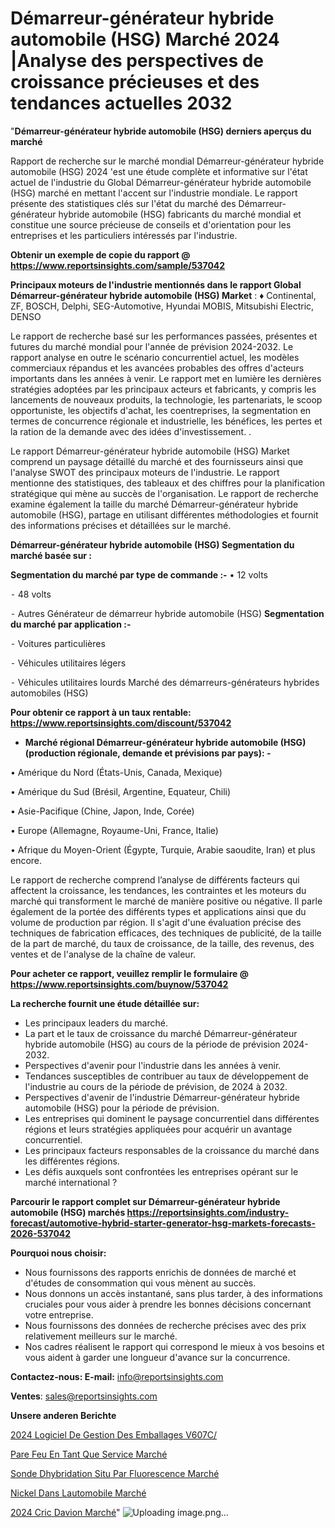 # Démarreur-générateur hybride automobile (HSG) Marché 2024 |Analyse des perspectives de croissance précieuses et des tendances actuelles 2032

"<strong>Démarreur-générateur hybride automobile (HSG) derniers aperçus du marché</strong>

Rapport de recherche sur le marché mondial Démarreur-générateur hybride automobile (HSG) 2024 'est une étude complète et informative sur l'état actuel de l'industrie du Global Démarreur-générateur hybride automobile (HSG) marché en mettant l'accent sur l'industrie mondiale. Le rapport présente des statistiques clés sur l'état du marché des Démarreur-générateur hybride automobile (HSG) fabricants du marché mondial et constitue une source précieuse de conseils et d'orientation pour les entreprises et les particuliers intéressés par l'industrie.

<strong>Obtenir un exemple de copie du rapport @ <a href=https://www.reportsinsights.com/sample/537042>https://www.reportsinsights.com/sample/537042</a></strong>

<strong>Principaux moteurs de l'industrie mentionnés dans le rapport Global Démarreur-générateur hybride automobile (HSG) Market</strong> :
♦ Continental, ZF, BOSCH, Delphi, SEG-Automotive, Hyundai MOBIS, Mitsubishi Electric, DENSO

Le rapport de recherche basé sur les performances passées, présentes et futures du marché mondial pour l'année de prévision 2024-2032. Le rapport analyse en outre le scénario concurrentiel actuel, les modèles commerciaux répandus et les avancées probables des offres d'acteurs importants dans les années à venir. Le rapport met en lumière les dernières stratégies adoptées par les principaux acteurs et fabricants, y compris les lancements de nouveaux produits, la technologie, les partenariats, le scoop opportuniste, les objectifs d'achat, les coentreprises, la segmentation en termes de concurrence régionale et industrielle, les bénéfices, les pertes et la ration de la demande avec des idées d'investissement. .

Le rapport Démarreur-générateur hybride automobile (HSG) Market comprend un paysage détaillé du marché et des fournisseurs ainsi que l'analyse SWOT des principaux moteurs de l'industrie. Le rapport mentionne des statistiques, des tableaux et des chiffres pour la planification stratégique qui mène au succès de l'organisation. Le rapport de recherche examine également la taille du marché Démarreur-générateur hybride automobile (HSG), partage en utilisant différentes méthodologies et fournit des informations précises et détaillées sur le marché.

<strong>Démarreur-générateur hybride automobile (HSG) Segmentation du marché basée sur :</strong>

<strong>Segmentation du marché par type de commande :-</strong>
• 12 volts

⁃ 48 volts

⁃ Autres
Générateur de démarreur hybride automobile (HSG) <strong>Segmentation du marché par application :-</strong>

⁃ Voitures particulières

⁃ Véhicules utilitaires légers

⁃ Véhicules utilitaires lourds
Marché des démarreurs-générateurs hybrides automobiles (HSG)

<strong>Pour obtenir ce rapport à un taux rentable: <a href=https://www.reportsinsights.com/discount/537042>https://www.reportsinsights.com/discount/537042</a></strong>
<ul>
  <li><strong>Marché régional Démarreur-générateur hybride automobile (HSG) (production régionale, demande et prévisions par pays): -</strong></li>
</ul>
• Amérique du Nord (États-Unis, Canada, Mexique)

• Amérique du Sud (Brésil, Argentine, Equateur, Chili)

• Asie-Pacifique (Chine, Japon, Inde, Corée)

• Europe (Allemagne, Royaume-Uni, France, Italie)

• Afrique du Moyen-Orient (Égypte, Turquie, Arabie saoudite, Iran) et plus encore.

Le rapport de recherche comprend l’analyse de différents facteurs qui affectent la croissance, les tendances, les contraintes et les moteurs du marché qui transforment le marché de manière positive ou négative. Il parle également de la portée des différents types et applications ainsi que du volume de production par région. Il s'agit d'une évaluation précise des techniques de fabrication efficaces, des techniques de publicité, de la taille de la part de marché, du taux de croissance, de la taille, des revenus, des ventes et de l'analyse de la chaîne de valeur.

<strong>Pour acheter ce rapport, veuillez remplir le formulaire @   <a href=https://www.reportsinsights.com/buynow/537042>https://www.reportsinsights.com/buynow/537042</a></strong>

<strong>La recherche fournit une étude détaillée sur:</strong>
<ul>
  <li>Les principaux leaders du marché.</li>
  <li>La part et le taux de croissance du marché Démarreur-générateur hybride automobile (HSG) au cours de la période de prévision 2024-2032.</li>
  <li>Perspectives d'avenir pour l'industrie dans les années à venir.</li>
  <li>Tendances susceptibles de contribuer au taux de développement de l'industrie au cours de la période de prévision, de 2024 à 2032.</li>
  <li>Perspectives d'avenir de l'industrie Démarreur-générateur hybride automobile (HSG) pour la période de prévision.</li>
  <li>Les entreprises qui dominent le paysage concurrentiel dans différentes régions et leurs stratégies appliquées pour acquérir un avantage concurrentiel.</li>
  <li>Les principaux facteurs responsables de la croissance du marché dans les différentes régions.</li>
  <li>Les défis auxquels sont confrontées les entreprises opérant sur le marché international ?</li>
</ul>

<strong>Parcourir le rapport complet sur Démarreur-générateur hybride automobile (HSG) marchés <a href=https://reportsinsights.com/industry-forecast/automotive-hybrid-starter-generator-hsg-markets-forecasts-2026-537042>https://reportsinsights.com/industry-forecast/automotive-hybrid-starter-generator-hsg-markets-forecasts-2026-537042</a></strong>

<strong>Pourquoi nous choisir:</strong>
<ul>
  <li>Nous fournissons des rapports enrichis de données de marché et d'études de consommation qui vous mènent au succès.</li>
  <li>Nous donnons un accès instantané, sans plus tarder, à des informations cruciales pour vous aider à prendre les bonnes décisions concernant votre entreprise.</li>
  <li>Nous fournissons des données de recherche précises avec des prix relativement meilleurs sur le marché.</li>
  <li>Nos cadres réalisent le rapport qui correspond le mieux à vos besoins et vous aident à garder une longueur d'avance sur la concurrence.</li>
</ul>
<strong>Contactez-nous:
</strong><strong>E-mail:</strong> <a href=mailto:info@reportsinsights.com>info@reportsinsights.com</a>

<strong>Ventes</strong>: <a href=mailto:sales@reportsinsights.com>sales@reportsinsights.com</a>

<strong>Unsere anderen Berichte</strong>

<a href=https://www.linkedin.com/pulse/2024-logiciel-de-gestion-des-emballages-v607c/>2024 Logiciel De Gestion Des Emballages V607C/</a>

<a href=https://www.linkedin.com/pulse/pare-feu-en-tant-que-service-march%C3%A9-2024-xjd1c/>Pare Feu En Tant Que Service Marché</a>

<a href=https://www.linkedin.com/pulse/sonde-dhybridation-situ-par-fluorescence-marché-t39yc/>Sonde Dhybridation Situ Par Fluorescence Marché</a>

<a href=https://www.linkedin.com/pulse/nickel-dans-lautomobile-march%C3%A9-analyse-des-parts-8yazc/>Nickel Dans Lautomobile Marché</a>

<a href=https://www.linkedin.com/pulse/2024-cric-davion-march%C3%A9-segmentation-tendances-rlvtc/>2024 Cric Davion Marché</a>"
![Uploading image.png…]()
